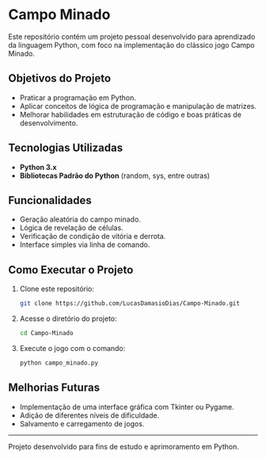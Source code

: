 # Campo Minado

Este repositório contém um projeto pessoal desenvolvido para aprendizado da linguagem Python, com foco na implementação do clássico jogo Campo Minado.

## Objetivos do Projeto

- Praticar a programação em Python.
- Aplicar conceitos de lógica de programação e manipulação de matrizes.
- Melhorar habilidades em estruturação de código e boas práticas de desenvolvimento.

## Tecnologias Utilizadas

- **Python 3.x**
- **Bibliotecas Padrão do Python** (random, sys, entre outras)

## Funcionalidades

- Geração aleatória do campo minado.
- Lógica de revelação de células.
- Verificação de condição de vitória e derrota.
- Interface simples via linha de comando.

## Como Executar o Projeto

1. Clone este repositório:

   ```bash
   git clone https://github.com/LucasDamasioDias/Campo-Minado.git
   ```

2. Acesse o diretório do projeto:

   ```bash
   cd Campo-Minado
   ```

3. Execute o jogo com o comando:

   ```bash
   python campo_minado.py
   ```

## Melhorias Futuras

- Implementação de uma interface gráfica com Tkinter ou Pygame.
- Adição de diferentes níveis de dificuldade.
- Salvamento e carregamento de jogos.

---

Projeto desenvolvido para fins de estudo e aprimoramento em Python.

